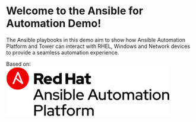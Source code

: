 # Welcome to the Ansible for Automation Demo!

The Ansible playbooks in this demo aim to show how Ansible Automation Platform and Tower can interact with RHEL, Windows and Network devices to provide a seamless automation experience.

Based on:
![Ansible Automation Platform](https://raw.githubusercontent.com/ansible/workshops/master/images/rh-ansible-automation-platform.png)